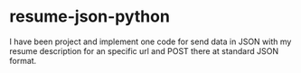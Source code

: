 # resume-json-python
I have been project and implement one code for send data in JSON with my resume description for an specific url and POST  there at standard JSON format.
